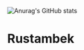 ![Anurag's GitHub stats](https://github-readme-stats.vercel.app/api?username=RustambekSafarov&show_icons=true&theme=radical)
# Rustambek
